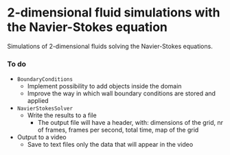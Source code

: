 # 2-dimensional fluid simulations with the Navier-Stokes equation

Simulations of 2-dimensional fluids solving the Navier-Stokes equations.

### To do
- `BoundaryConditions`
    - Implement possibility to add objects inside the domain
    - Improve the way in which wall boundary conditions are stored and applied
- `NavierStokesSolver`
    - Write the results to a file
        - The output file will have a header, with: dimensions of the grid, nr of frames,
        frames per second, total time, map of the grid
- Output to a video
    - Save to text files only the data that will appear in the video

